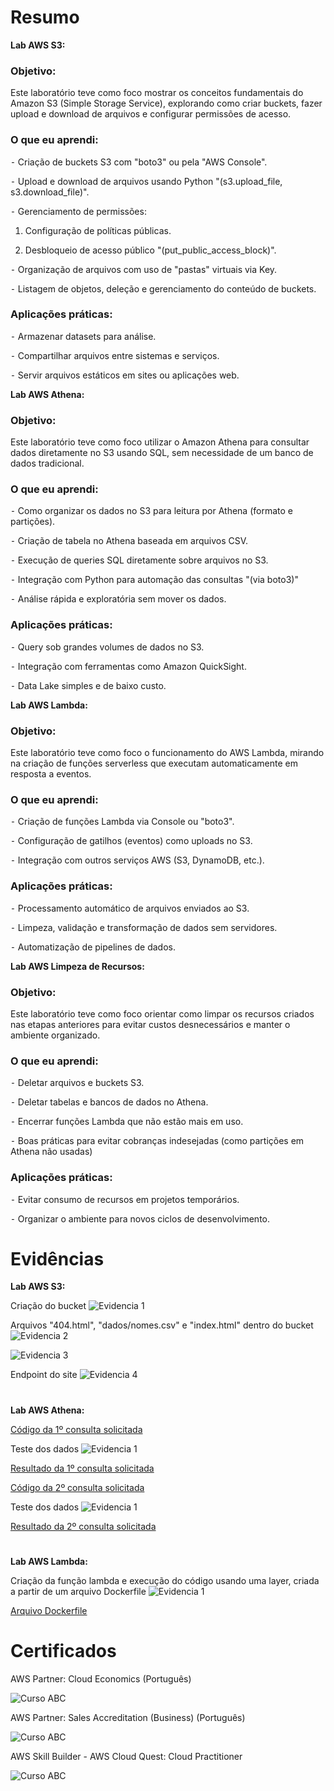 # Resumo

**Lab AWS S3:** 

<h3>Objetivo:</h3>

Este laboratório teve como foco mostrar os conceitos fundamentais do Amazon S3 (Simple Storage Service), explorando como criar buckets, fazer upload e download de arquivos e configurar permissões de acesso.

<h3>O que eu aprendi:</h3>

⁃ Criação de buckets S3 com "boto3" ou pela "AWS Console".

⁃ Upload e download de arquivos usando Python "(s3.upload_file, s3.download_file)".

⁃ Gerenciamento de permissões:

1. Configuração de políticas públicas.

2. Desbloqueio de acesso público "(put_public_access_block)".

⁃ Organização de arquivos com uso de "pastas" virtuais via Key.

⁃ Listagem de objetos, deleção e gerenciamento do conteúdo de buckets.

<h3>Aplicações práticas:</h3>

⁃ Armazenar datasets para análise.

⁃ Compartilhar arquivos entre sistemas e serviços.

⁃ Servir arquivos estáticos em sites ou aplicações web.

**Lab AWS Athena:** 

<h3>Objetivo:</h3>

Este laboratório teve como foco utilizar o Amazon Athena para consultar dados diretamente no S3 usando SQL, sem necessidade de um banco de dados tradicional.

<h3>O que eu aprendi:</h3>

⁃ Como organizar os dados no S3 para leitura por Athena (formato e partições).

⁃ Criação de tabela no Athena baseada em arquivos CSV.

⁃ Execução de queries SQL diretamente sobre arquivos no S3.

⁃ Integração com Python para automação das consultas "(via boto3)"

⁃ Análise rápida e exploratória sem mover os dados.

<h3>Aplicações práticas:</h3>

⁃ Query sob grandes volumes de dados no S3.

⁃ Integração com ferramentas como Amazon QuickSight.

⁃ Data Lake simples e de baixo custo.

**Lab AWS Lambda:** 

<h3>Objetivo:</h3>

Este laboratório teve como foco o funcionamento do AWS Lambda, mirando na criação de funções serverless que executam automaticamente em resposta a eventos.

<h3>O que eu aprendi:</h3>

⁃ Criação de funções Lambda via Console ou "boto3".

⁃ Configuração de gatilhos (eventos) como uploads no S3.

⁃ Integração com outros serviços AWS (S3, DynamoDB, etc.).

<h3>Aplicações práticas:</h3>

⁃ Processamento automático de arquivos enviados ao S3.

⁃ Limpeza, validação e transformação de dados sem servidores.

⁃ Automatização de pipelines de dados.

**Lab AWS Limpeza de Recursos:** 

<h3>Objetivo:</h3>

Este laboratório teve como foco orientar como limpar os recursos criados nas etapas anteriores para evitar custos desnecessários e manter o ambiente organizado.

<h3>O que eu aprendi:</h3>

⁃ Deletar arquivos e buckets S3.

⁃ Deletar tabelas e bancos de dados no Athena.

⁃ Encerrar funções Lambda que não estão mais em uso.

⁃ Boas práticas para evitar cobranças indesejadas (como partições em Athena não usadas)

<h3>Aplicações práticas:</h3>

⁃ Evitar consumo de recursos em projetos temporários.

⁃ Organizar o ambiente para novos ciclos de desenvolvimento.

# Evidências

**Lab AWS S3:** 

Criação do bucket
![Evidencia 1](./Evidencias/exercicio/1-lab_aws_s3/1.png)

Arquivos "404.html", "dados/nomes.csv" e "index.html" dentro do bucket
![Evidencia 2](./Evidencias/exercicio/1-lab_aws_s3/2.png)

![Evidencia 3](./Evidencias/exercicio/1-lab_aws_s3/3.png)

Endpoint do site
![Evidencia 4](./Evidencias/exercicio/1-lab_aws_s3/4.png)

#

**Lab AWS Athena:** 

[Código da 1º consulta solicitada](./Exercicios/2-lab_aws_athena/ex1.txt)

Teste dos dados
![Evidencia 1](./Evidencias/exercicio/2-lab_aws_athena/1.png)

[Resultado da 1º consulta solicitada](./Exercicios/2-lab_aws_athena/consulta-1.csv)

[Código da 2º consulta solicitada](./Exercicios/2-lab_aws_athena/ex2.txt)

Teste dos dados
![Evidencia 1](./Evidencias/exercicio/2-lab_aws_athena/2.png)

[Resultado da 2º consulta solicitada](./Exercicios/2-lab_aws_athena/consulta-2.csv)

#

**Lab AWS Lambda:** 

Criação da função lambda e execução do código usando uma layer, criada a partir de um arquivo Dockerfile
![Evidencia 1](./Evidencias/exercicio/3-lab_aws_lambda/1.png)

[Arquivo Dockerfile](./Exercicios/3-lab_aws_lambda/Dockerfile)

# Certificados

AWS Partner: Cloud Economics (Português)

![Curso ABC](./Certificados/2.png)

AWS Partner: Sales Accreditation (Business) (Português)

![Curso ABC](./Certificados/3.png)

AWS Skill Builder - AWS Cloud Quest: Cloud Practitioner

![Curso ABC](./Certificados/4.png)